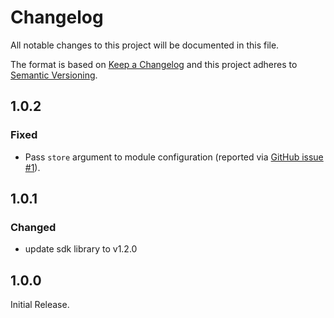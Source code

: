 # Changelog
All notable changes to this project will be documented in this file.

The format is based on [Keep a Changelog](http://keepachangelog.com/en/1.0.0/)
and this project adheres to [Semantic Versioning](http://semver.org/spec/v2.0.0.html).

## 1.0.2

### Fixed

- Pass `store` argument to module configuration (reported via [GitHub issue #1](https://github.com/netresearch/dhl-module-rates-express-m1/issues/1)).

## 1.0.1

### Changed

- update sdk library to v1.2.0

## 1.0.0

Initial Release.
